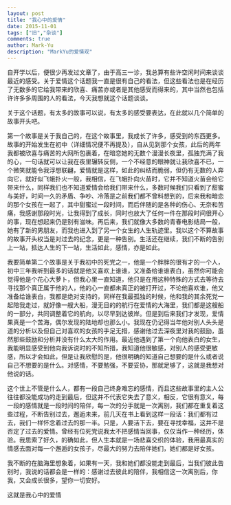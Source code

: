 ```yaml
---
layout: post
title: "我心中的爱情"
date: 2015-11-01
tags: ["旧","杂谈"]
comments: true
author: Mark-Yu
description: "MarkYu的爱情观"
---
```


自开学以后，便很少再发过文章了，由于高三一诊，我总算有些许空闲时间来谈谈最近的感受。关于爱情这个话题我一直是很有自己的看法，但这些看法也是在经历了无数多的它给我带来的欣喜、痛苦亦或者是其他感受而得来的，其中当然也包括许许多多周围的人的看法，今天我想就这个话题谈谈。

关于这个话题，有太多的故事可以说，有太多的感受要表达，在此就以几个简单的故事开头吧。

第一个故事是关于我自己的，在这个故事里，我成长了许多，感受到的东西更多。故事的开始发生在初中（详细情况便不再提及），自从见到那个女孩，此后的两年我都被欣喜与痛苦的大网所包裹着，在暗恋她的无数个漫漫长夜里，孤独充满了我的心，一句话就可以让我在夜里辗转反侧，一个不经意的眼神就让我欣喜不已，一个微笑就能令我浮想联翩，爱情就是这样，如此的纠结而脆弱，但仍有无数的人奔向它，就好似飞蛾扑火一般，我相信，在飞蛾扑向火苗时，它并不知道火苗会给它带来什么，同样我们也不知道爱情会给我们带来什么，多数时候我们只看到了甜蜜与美好，时间一久的矛盾、争吵、冷落是之前我们都不曾料想到的，后来我和暗恋的那个女孩在一起了，其中甜蜜过一段时间，而后伴随的是各种的伤心、无奈和苦痛，我感谢那段时光，让我得到了成长，同时也放大了任何一件在那段时间很开心的事，现在想起来仍是别有滋味。再后来，我们就像大多数的青春电影结局一般，她有了新的男朋友，而我也进入到了另一个女生的人生轨迹里。我以这个不算故事的故事开头权当是对过去的纪念，更是一种告别。生活还在继续，我们不断的告别上一站，抵达人生的下一站，生活如此，感情，亦是如此。

我要简单第二个故事是关于我初中的死党之一，他是一个胖胖的很有才的一个人，初中三年我听到最多的话就是他又喜欢上谁谁，又准备给谁谁表白，虽然你可能会觉得他是个花心大萝卜，但我心里一直知道，他只是在用这种特殊的方式去等待去寻找那个真正属于他的人，他的心一直都未真正的被打开过，不论他喜欢谁，他又准备给谁表白，我都是绝对支持的，同样在我最孤独的时候，他和我的其余死党一起陪我走过，就好像一艘大船，漫无目的的航行在爱情的大海里，我们都是这艘船的一部分，共同调整着它的航向，以尽早到达彼岸。但是到后来我们才发现，爱情果真是一个苦海，偶尔发现的陆地却也那么小。我现在仍记得当年他对别人头头是道的分析以及但自己对喜欢的女孩的手足无措，感谢他过去深夜里对我的鼓励，虽然那些鼓励和分析并没有什么太大的作用。最近他遇到了第一个向他表白的女生，我能明显感受到他向我诉说时的不知所措，我知道他很敏感，对别人的感受更敏感，所以才会如此，但是让我欣慰的是，他很明确的知道自己想要的是什么或者说自己不想要的是什么。对感情，不要勉强，不要妥协，那就足够了，这就是我想对他说的话。

这个世上不管是什么人，都有一段自己终身难忘的感情，而且这些故事里的主人公往往都没能成功的走到最后，但这并不代表它失去了意义，相反，它很有意义，每一段的感情就是一段时间的陪伴，每一次的分手就是一次离别，我们都在重复着这些过程，不断告别过去，邂逅未来，前几天在书上看到这样一段话：我们都有过去，我们一样怀念着过去的那一半。只是，人要活下去，要在寻找幸福，这并不是否定了过去的爱情。曾经有位死党说我太不把感情当回事，仅仅当作一种经历，体验。我思索了好久，的确如此，但人生本就是一场悲喜交织的体验，我用最真实的情感去面对每一个邂逅的女孩子，尽最大的努力去陪伴她们，她们都是好女孩。

我不断的在脑海里想象着，如果有一天，我和她们都没能走到最后，当我们彼此告别时，我说的话都会是一样的：感谢过去彼此的陪伴，我相信这一次离别后，你我，又会成长很多，望你一切安好。

这就是我心中的爱情